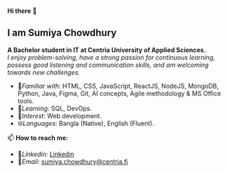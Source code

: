 **Hi there** 👋
## I am **Sumiya Chowdhury**

**A Bachelor student in IT at Centria University of Applied Sciences.**  
*I enjoy problem-solving, have a strong passion for continuous learning, possess good listening and communication skills, and am welcoming towards new challenges.*  

- 🚀*Familiar with*: HTML, CSS, JavaScript, ReactJS, NodeJS, MongoDB, Python, Java, Figma, Git, AI concepts, Agile methodology & MS Office tools. 
- 🌱*Learning*: SQL, DevOps.
- 👀*Interest*: Web development.
- 🌐*Languages*: Bangla (Native), English (Fluent).  
 
📫 **How to reach me:** 
- 🔗<i>Linkedin:</i> [Linkedin](https://www.linkedin.com/in/sumiya-chowdhury-01aa73248/)
- 📧<i>Email:</i> [sumiya.chowdhury@centria.fi](sumiya.chowdhury@centria.fi)
